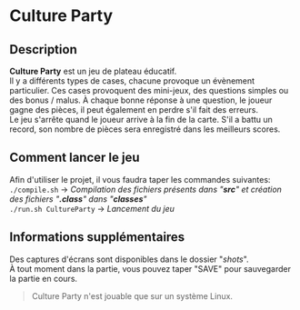 # Culture Party

## Description

**Culture Party** est un jeu de plateau éducatif. <br>
Il y a différents types de cases, chacune provoque un évènement particulier. Ces cases provoquent des mini-jeux, des questions simples ou des bonus / malus. À chaque bonne réponse à une question, le joueur gagne des pièces, il peut également en perdre s'il fait des erreurs. <br>
Le jeu s'arrête quand le joueur arrive à la fin de la carte. S'il a battu un record, son nombre de pièces sera enregistré dans les meilleurs scores.

## Comment lancer le jeu

Afin d'utiliser le projet, il vous faudra taper les commandes suivantes: <br>
`./compile.sh` &rarr; *Compilation des fichiers présents dans "**src**" et création des fichiers "**.class**" dans "**classes**"* <br>
`./run.sh CultureParty` &rarr; *Lancement du jeu*

## Informations supplémentaires

Des captures d'écrans sont disponibles dans le dossier "*shots*". <br>
À tout moment dans la partie, vous pouvez taper "SAVE" pour sauvegarder la partie en cours. <br>
> Culture Party n'est jouable que sur un système Linux.
